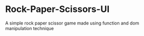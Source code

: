 # Rock-Paper-Scissors-UI
A simple rock paper scissor game made using function and dom manipulation technique
